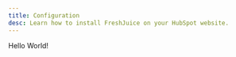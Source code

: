 ```yaml
---
title: Configuration
desc: Learn how to install FreshJuice on your HubSpot website.
---
```


Hello World!
